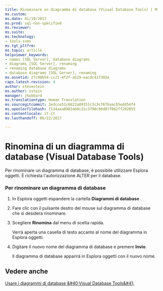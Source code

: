 ```yaml
---
title: Rinominare un diagramma di database (Visual Database Tools) | Microsoft Docs
ms.custom: 
ms.date: 01/19/2017
ms.prod: sql-non-specified
ms.reviewer: 
ms.suite: 
ms.technology:
- tools-ssms
ms.tgt_pltfrm: 
ms.topic: article
helpviewer_keywords:
- names [SQL Server], database diagrams
- diagrams [SQL Server], renaming
- renaming database diagrams
- database diagrams [SQL Server], renaming
ms.assetid: 27c90b54-cc21-4f2f-a529-eacdc41f302e
caps.latest.revision: 4
author: stevestein
ms.author: sstein
manager: jhubbard
ms.translationtype: Human Translation
ms.sourcegitcommit: 2edcce51c6822a89151c3c3c76fbaacb5edd54f4
ms.openlocfilehash: f134aea8903ab0c31c3790c90d07f062ff292055
ms.contentlocale: it-it
ms.lasthandoff: 06/22/2017

---
```

# <a name="rename-a-database-diagram-visual-database-tools"></a>Rinomina di un diagramma di database (Visual Database Tools)
Per rinominare un diagramma di database, è possibile utilizzare Esplora oggetti. È richiesta l'autorizzazione ALTER per il database.  
  
### <a name="to-rename-a-database-diagram"></a>Per rinominare un diagramma di database  
  
1.  In Esplora oggetti espandere la cartella **Diagrammi di database** .  
  
2.  Fare clic con il pulsante destro del mouse sul diagramma di database che si desidera rinominare.  
  
3.  Scegliere **Rinomina** dal menu di scelta rapida.  
  
    Verrà aperta una casella di testo accanto al nome del diagramma in Esplora oggetti.  
  
4.  Digitare il nuovo nome del diagramma di database e premere **Invio**.  
  
    Il diagramma di database apparirà in Esplora oggetti con il nuovo nome.  
  
## <a name="see-also"></a>Vedere anche  
[Usare i diagrammi di database &amp;#40;Visual Database Tools&amp;#41;](../../ssms/visual-db-tools/work-with-database-diagrams-visual-database-tools.md)  
  

